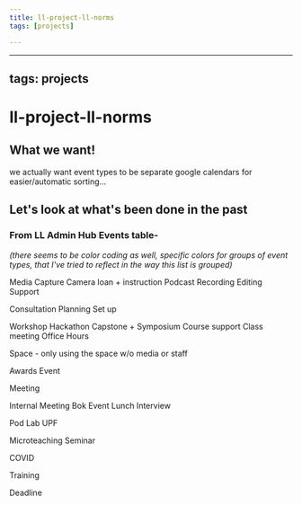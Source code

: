 ```yaml
---
title: ll-project-ll-norms
tags: [projects]

---
```


---
tags: projects
---

# ll-project-ll-norms

## What we want!

we actually want event types to be separate google calendars for easier/automatic sorting...


## Let's look at what's been done in the past

### From LL Admin Hub Events table-
*(there seems to be color coding as well, specific colors for groups of event types, that I've tried to reflect in the way this list is grouped)*


Media Capture
Camera loan + instruction
Podcast Recording
Editing Support

Consultation
Planning
Set up

Workshop
Hackathon
Capstone + Symposium
Course support
Class meeting
Office Hours

Space - only using the space w/o media or staff

Awards
Event

Meeting

Internal Meeting
Bok Event
Lunch
Interview

Pod
Lab
UPF

Microteaching
Seminar

COVID

Training

Deadline